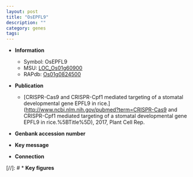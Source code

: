 ```yaml
---
layout: post
title: "OsEPFL9"
description: ""
category: genes
tags: 
---
```


* **Information**  
    + Symbol: OsEPFL9  
    + MSU: [LOC_Os01g60900](http://rice.plantbiology.msu.edu/cgi-bin/ORF_infopage.cgi?orf=LOC_Os01g60900)  
    + RAPdb: [Os01g0824500](http://rapdb.dna.affrc.go.jp/viewer/gbrowse_details/irgsp1?name=Os01g0824500)  

* **Publication**  
    + [CRISPR-Cas9 and CRISPR-Cpf1 mediated targeting of a stomatal developmental gene EPFL9 in rice.](http://www.ncbi.nlm.nih.gov/pubmed?term=CRISPR-Cas9 and CRISPR-Cpf1 mediated targeting of a stomatal developmental gene EPFL9 in rice.%5BTitle%5D), 2017, Plant Cell Rep.

* **Genbank accession number**  

* **Key message**  

* **Connection**  

[//]: # * **Key figures**  


